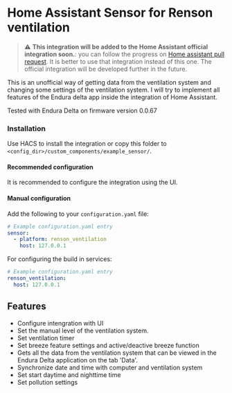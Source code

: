 
# Home Assistant Sensor for Renson ventilation

> :warning: **This integration will be added to the Home Assistant official integration soon.**: you can follow the progress on [Home assistant pull request](https://github.com/home-assistant/core/pull/56374). It is better to use that integration instead of this one. The official integration will be developed further in the future.


This is an unofficial way of getting data from the ventilation system and changing some settings of the ventilation system.
I will try to implement all features of the Endura delta app inside the integration of Home Assistant.

Tested with Endura Delta on firmware version 0.0.67

### Installation

Use HACS to install the integration or copy this folder to `<config_dir>/custom_components/example_sensor/`.

#### Recommended configuration
It is recommended to configure the integration using the UI.

#### Manual configuration

Add the following to your `configuration.yaml` file:

```yaml
# Example configuration.yaml entry
sensor:
  - platform: renson_ventilation
    host: 127.0.0.1
```

For configuring the build in services:
```yaml
# Example configuration.yaml entry
renson_ventilation:
  host: 127.0.0.1
```

## Features
- Configure intengration with UI
- Set the manual level of the ventilation system.
- Set ventilation timer
- Set breeze feature settings and active/deactive breeze function
- Gets all the data from the ventilation system that can be viewed in the Endura Delta application on the tab 'Data'.
- Synchronize date and time with computer and ventilation system
- Set start daytime and nighttime time
- Set pollution settings
